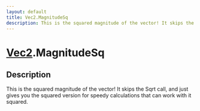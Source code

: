 ```yaml
---
layout: default
title: Vec2.MagnitudeSq
description: This is the squared magnitude of the vector! It skips the Sqrt call, and just gives you the squared version for speedy calculations that can work with it squared.
---
```

# [Vec2]({{site.url}}/Pages/Reference/Vec2.html).MagnitudeSq

## Description
This is the squared magnitude of the vector! It skips the Sqrt call, and
just gives you the squared version for speedy calculations that can work with it squared.

